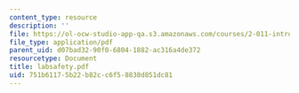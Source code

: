 ```yaml
---
content_type: resource
description: ''
file: https://ol-ocw-studio-app-qa.s3.amazonaws.com/courses/2-011-introduction-to-ocean-science-and-engineering-spring-2006/751b61175b22b82cc6f58838d851dc81_labsafety.pdf
file_type: application/pdf
parent_uid: d07bad32-90f0-6804-1882-ac316a4de372
resourcetype: Document
title: labsafety.pdf
uid: 751b6117-5b22-b82c-c6f5-8838d851dc81
---
```

